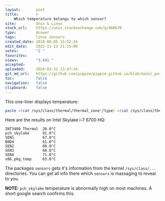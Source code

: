 ```yaml
---
layout:       post
title:        >
    Which temperature belongs to which sensor?
site:         Unix & Linux
stack_url:    https://unix.stackexchange.com/q/460670
type:         Answer
tags:         linux sensors
created_date: 2018-08-05 15:52:34
edit_date:    2022-11-13 21:15:08
votes:        "2 "
favorites:    
views:        "3,441 "
accepted:     
uploaded:     2024-03-31 13:47:34
git_md_url:   https://github.com/pippim/pippim.github.io/blob/main/_posts/2018/2018-08-05-Which-temperature-belongs-to-which-sensor_.md
toc:          false
navigation:   false
clipboard:    false
---
```


This one-liner displays temperature:

``` bash
paste <(cat /sys/class/thermal/thermal_zone*/type) <(cat /sys/class/thermal/thermal_zone*/temp) | column -s $'\t' -t | sed 's/\(.\)..$/.\1°C/'
```

Here are the results on Intel Skylake i-7 6700 HQ:

``` text
INT3400 Thermal  20.0°C
pch_skylake      91.0°C
SEN1             67.0°C
B0D4             61.0°C
SEN2             60.0°C
SEN3             68.0°C
SEN4             71.0°C
x86_pkg_temp     63.0°C
```

The packages `sensors` gets it's information from the kernel `/sys/class/...` directories. You can get all info there which `sensors` is massaging to reveal to you.

**NOTE:** `pch_skylake` temperature is abnormally high on most machines. A short google search confirms this.
